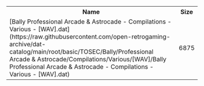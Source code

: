 <table>
<tr><th>Name</th><th>Size</th></tr>
<tr><td>[Bally Professional Arcade & Astrocade - Compilations - Various - [WAV].dat](https://raw.githubusercontent.com/open-retrogaming-archive/dat-catalog/main/root/basic/TOSEC/Bally/Professional Arcade & Astrocade/Compilations/Various/[WAV]/Bally Professional Arcade & Astrocade - Compilations - Various - [WAV].dat)</td><td>6875</td></tr>
</table>
